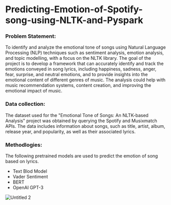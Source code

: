 # Predicting-Emotion-of-Spotify-song-using-NLTK-and-Pyspark

### Problem Statement: 
To identify and analyze the emotional tone of songs using Natural Language Processing (NLP) techniques such as sentiment analysis, emotion analysis, and topic modelling, with a focus on the NLTK library. The goal of the project is to develop a framework that can accurately identify and track the emotions conveyed in song lyrics, including happiness, sadness, anger, fear, surprise, and neutral emotions, and to provide insights into the emotional content of different genres of music. The analysis could help with music recommendation systems, content creation, and improving the emotional impact of music.

### Data collection: 
The dataset used for the "Emotional Tone of Songs: An NLTK-based Analysis" project was obtained by querying the Spotify and Musixmatch APIs. The data includes information about songs, such as title, artist, album, release year, and popularity, as well as their associated lyrics.

### Methodlogies:

The following pretrained models are used to predict the emotion of song based on lyrics.
- Text Blod Model
- Vader Sentiment
- BERT
- OpenAI GPT-3


![Untitled 2](https://github.com/deekshachilukuri31/Predicting-Emotion-of-Spotify-song-using-NLTK-and-Pyspark/assets/112019616/baf786c3-3755-487c-9de1-930966e7045a)
